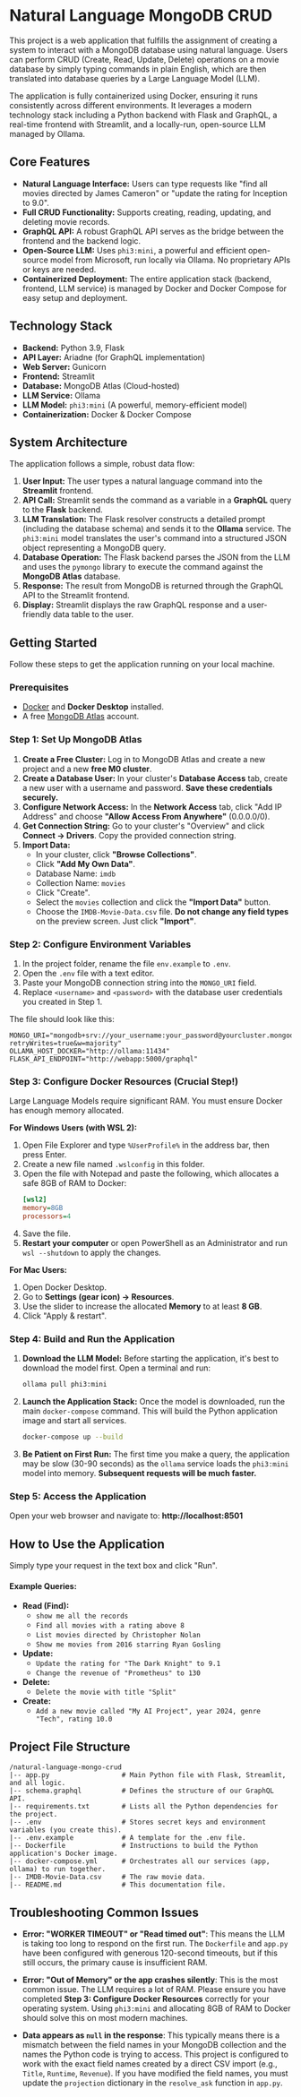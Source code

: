 # Natural Language MongoDB CRUD

This project is a web application that fulfills the assignment of creating a system to interact with a MongoDB database using natural language. Users can perform CRUD (Create, Read, Update, Delete) operations on a movie database by simply typing commands in plain English, which are then translated into database queries by a Large Language Model (LLM).

The application is fully containerized using Docker, ensuring it runs consistently across different environments. It leverages a modern technology stack including a Python backend with Flask and GraphQL, a real-time frontend with Streamlit, and a locally-run, open-source LLM managed by Ollama.

## Core Features

-   **Natural Language Interface:** Users can type requests like "find all movies directed by James Cameron" or "update the rating for Inception to 9.0".
-   **Full CRUD Functionality:** Supports creating, reading, updating, and deleting movie records.
-   **GraphQL API:** A robust GraphQL API serves as the bridge between the frontend and the backend logic.
-   **Open-Source LLM:** Uses `phi3:mini`, a powerful and efficient open-source model from Microsoft, run locally via Ollama. No proprietary APIs or keys are needed.
-   **Containerized Deployment:** The entire application stack (backend, frontend, LLM service) is managed by Docker and Docker Compose for easy setup and deployment.

## Technology Stack

-   **Backend:** Python 3.9, Flask
-   **API Layer:** Ariadne (for GraphQL implementation)
-   **Web Server:** Gunicorn
-   **Frontend:** Streamlit
-   **Database:** MongoDB Atlas (Cloud-hosted)
-   **LLM Service:** Ollama
-   **LLM Model:** `phi3:mini` (A powerful, memory-efficient model)
-   **Containerization:** Docker & Docker Compose

## System Architecture

The application follows a simple, robust data flow:

1.  **User Input:** The user types a natural language command into the **Streamlit** frontend.
2.  **API Call:** Streamlit sends the command as a variable in a **GraphQL** query to the **Flask** backend.
3.  **LLM Translation:** The Flask resolver constructs a detailed prompt (including the database schema) and sends it to the **Ollama** service. The `phi3:mini` model translates the user's command into a structured JSON object representing a MongoDB query.
4.  **Database Operation:** The Flask backend parses the JSON from the LLM and uses the `pymongo` library to execute the command against the **MongoDB Atlas** database.
5.  **Response:** The result from MongoDB is returned through the GraphQL API to the Streamlit frontend.
6.  **Display:** Streamlit displays the raw GraphQL response and a user-friendly data table to the user.

## Getting Started

Follow these steps to get the application running on your local machine.

### Prerequisites

-   [Docker](https://www.docker.com/get-started/) and **Docker Desktop** installed.
-   A free [MongoDB Atlas](https://www.mongodb.com/products/platform/atlas-database) account.

### Step 1: Set Up MongoDB Atlas

1.  **Create a Free Cluster:** Log in to MongoDB Atlas and create a new project and a new **free M0 cluster**.
2.  **Create a Database User:** In your cluster's **Database Access** tab, create a new user with a username and password. **Save these credentials securely.**
3.  **Configure Network Access:** In the **Network Access** tab, click "Add IP Address" and choose **"Allow Access From Anywhere"** (0.0.0.0/0).
4.  **Get Connection String:** Go to your cluster's "Overview" and click **Connect -> Drivers**. Copy the provided connection string.
5.  **Import Data:**
    *   In your cluster, click **"Browse Collections"**.
    *   Click **"Add My Own Data"**.
    *   Database Name: `imdb`
    *   Collection Name: `movies`
    *   Click "Create".
    *   Select the `movies` collection and click the **"Import Data"** button.
    *   Choose the `IMDB-Movie-Data.csv` file. **Do not change any field types** on the preview screen. Just click **"Import"**.

### Step 2: Configure Environment Variables

1.  In the project folder, rename the file `env.example` to `.env`.
2.  Open the `.env` file with a text editor.
3.  Paste your MongoDB connection string into the `MONGO_URI` field.
4.  Replace `<username>` and `<password>` with the database user credentials you created in Step 1.

The file should look like this:
```env
MONGO_URI="mongodb+srv://your_username:your_password@yourcluster.mongodb.net/?retryWrites=true&w=majority"
OLLAMA_HOST_DOCKER="http://ollama:11434"
FLASK_API_ENDPOINT="http://webapp:5000/graphql"
```

### Step 3: Configure Docker Resources (Crucial Step!)

Large Language Models require significant RAM. You must ensure Docker has enough memory allocated.

**For Windows Users (with WSL 2):**
1.  Open File Explorer and type `%UserProfile%` in the address bar, then press Enter.
2.  Create a new file named `.wslconfig` in this folder.
3.  Open the file with Notepad and paste the following, which allocates a safe 8GB of RAM to Docker:
    ```ini
    [wsl2]
    memory=8GB
    processors=4
    ```
4.  Save the file.
5.  **Restart your computer** or open PowerShell as an Administrator and run `wsl --shutdown` to apply the changes.

**For Mac Users:**
1.  Open Docker Desktop.
2.  Go to **Settings (gear icon) -> Resources**.
3.  Use the slider to increase the allocated **Memory** to at least **8 GB**.
4.  Click "Apply & restart".

### Step 4: Build and Run the Application

1.  **Download the LLM Model:** Before starting the application, it's best to download the model first. Open a terminal and run:
    ```bash
    ollama pull phi3:mini
    ```

2.  **Launch the Application Stack:** Once the model is downloaded, run the main `docker-compose` command. This will build the Python application image and start all services.
    ```bash
    docker-compose up --build
    ```

3.  **Be Patient on First Run:** The first time you make a query, the application may be slow (30-90 seconds) as the `ollama` service loads the `phi3:mini` model into memory. **Subsequent requests will be much faster.**

### Step 5: Access the Application

Open your web browser and navigate to:
**http://localhost:8501**

## How to Use the Application

Simply type your request in the text box and click "Run".

#### Example Queries:

-   **Read (Find):**
    -   `show me all the records`
    -   `Find all movies with a rating above 8`
    -   `List movies directed by Christopher Nolan`
    -   `Show me movies from 2016 starring Ryan Gosling`
-   **Update:**
    -   `Update the rating for "The Dark Knight" to 9.1`
    -   `Change the revenue of "Prometheus" to 130`
-   **Delete:**
    -   `Delete the movie with title "Split"`
-   **Create:**
    -   `Add a new movie called "My AI Project", year 2024, genre "Tech", rating 10.0`

## Project File Structure

```
/natural-language-mongo-crud
|-- app.py                  # Main Python file with Flask, Streamlit, and all logic.
|-- schema.graphql          # Defines the structure of our GraphQL API.
|-- requirements.txt        # Lists all the Python dependencies for the project.
|-- .env                    # Stores secret keys and environment variables (you create this).
|-- .env.example            # A template for the .env file.
|-- Dockerfile              # Instructions to build the Python application's Docker image.
|-- docker-compose.yml      # Orchestrates all our services (app, ollama) to run together.
|-- IMDB-Movie-Data.csv     # The raw movie data.
|-- README.md               # This documentation file.
```

## Troubleshooting Common Issues

-   **Error: "WORKER TIMEOUT" or "Read timed out"**:
    This means the LLM is taking too long to respond on the first run. The `Dockerfile` and `app.py` have been configured with generous 120-second timeouts, but if this still occurs, the primary cause is insufficient RAM.

-   **Error: "Out of Memory" or the app crashes silently**:
    This is the most common issue. The LLM requires a lot of RAM. Please ensure you have completed **Step 3: Configure Docker Resources** correctly for your operating system. Using `phi3:mini` and allocating 8GB of RAM to Docker should solve this on most modern machines.

-   **Data appears as `null` in the response**:
    This typically means there is a mismatch between the field names in your MongoDB collection and the names the Python code is trying to access. This project is configured to work with the exact field names created by a direct CSV import (e.g., `Title`, `Runtime`, `Revenue`). If you have modified the field names, you must update the `projection` dictionary in the `resolve_ask` function in `app.py`.